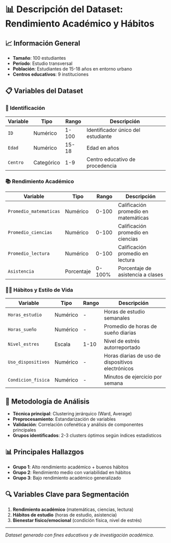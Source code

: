 # 📊 Descripción del Dataset: Rendimiento Académico y Hábitos

## 📈 Información General
- **Tamaño**: 100 estudiantes
- **Período**: Estudio transversal
- **Población**: Estudiantes de 15-18 años en entorno urbano
- **Centros educativos**: 9 instituciones

## 📋 Variables del Dataset

### 🔢 Identificación

| Variable | Tipo | Rango | Descripción |
|----------|------|-------|-------------|
| `ID` | Numérico | 1-100 | Identificador único del estudiante |
| `Edad` | Numérico | 15-18 | Edad en años |
| `Centro` | Categórico | 1-9 | Centro educativo de procedencia |

### 📚 Rendimiento Académico

| Variable | Tipo | Rango | Descripción |
|----------|------|-------|-------------|
| `Promedio_matematicas` | Numérico | 0-100 | Calificación promedio en matemáticas |
| `Promedio_ciencias` | Numérico | 0-100 | Calificación promedio en ciencias |
| `Promedio_lectura` | Numérico | 0-100 | Calificación promedio en lectura |
| `Asistencia` | Porcentaje | 0-100% | Porcentaje de asistencia a clases |

### 🏃‍♂️ Hábitos y Estilo de Vida

| Variable | Tipo | Rango | Descripción |
|----------|------|-------|-------------|
| `Horas_estudio` | Numérico | - | Horas de estudio semanales |
| `Horas_sueño` | Numérico | - | Promedio de horas de sueño diarias |
| `Nivel_estres` | Escala | 1-10 | Nivel de estrés autorreportado |
| `Uso_dispositivos` | Numérico | - | Horas diarias de uso de dispositivos electrónicos |
| `Condicion_fisica` | Numérico | - | Minutos de ejercicio por semana |

## 🎯 Metodología de Análisis
- **Técnica principal**: Clustering jerárquico (Ward, Average)
- **Preprocesamiento**: Estandarización de variables
- **Validación**: Correlación cofenética y análisis de componentes principales
- **Grupos identificados**: 2-3 clusters óptimos según índices estadísticos

## 📊 Principales Hallazgos
- **Grupo 1**: Alto rendimiento académico + buenos hábitos
- **Grupo 2**: Rendimiento medio con variabilidad en hábitos  
- **Grupo 3**: Bajo rendimiento académico generalizado

## 🔍 Variables Clave para Segmentación
1. **Rendimiento académico** (matemáticas, ciencias, lectura)
2. **Hábitos de estudio** (horas de estudio, asistencia)
3. **Bienestar físico/emocional** (condición física, nivel de estrés)

---
*Dataset generado con fines educativos y de investigación académica.*
